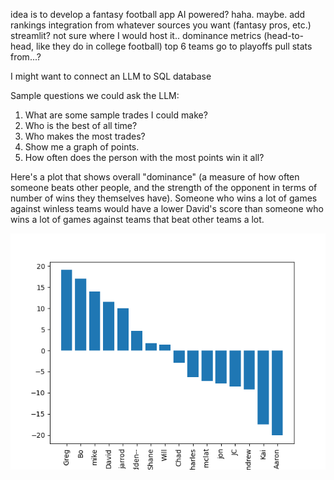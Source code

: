 idea is to develop a fantasy football app
AI powered? haha. maybe.
add rankings integration from whatever sources you want (fantasy pros, etc.)
streamlit? not sure where I would host it..
dominance metrics (head-to-head, like they do in college football)
top 6 teams go to playoffs
pull stats from...?



I might want to connect an LLM to SQL database

Sample questions we could ask the LLM:
1. What are some sample trades I could make?
2. Who is the best of all time?
3. Who makes the most trades?
4. Show me a graph of points.
5. How often does the person with the most points win it all?



Here's a plot that shows overall "dominance" (a measure of how often someone beats other people, and the strength of the opponent in terms of number of wins they themselves have). Someone who wins a lot of games against winless teams would have a lower David's score than someone who wins a lot of games against teams that beat other teams a lot.

![](figures/davids.png)

